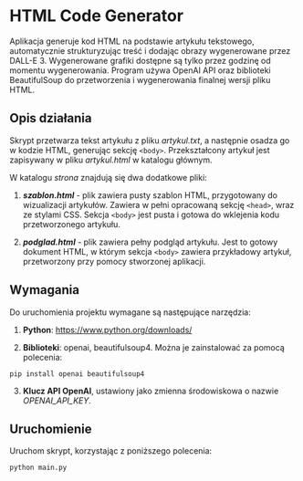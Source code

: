 # HTML Code Generator

Aplikacja generuje kod HTML na podstawie artykułu tekstowego, automatycznie strukturyzując treść i dodając obrazy wygenerowane przez DALL-E 3. Wygenerowane grafiki dostępne są tylko przez godzinę od momentu wygenerowania. Program używa OpenAI API oraz biblioteki BeautifulSoup do przetworzenia i wygenerowania finalnej wersji pliku HTML.

## Opis działania

Skrypt przetwarza tekst artykułu z pliku *artykul.txt*, a następnie osadza go w kodzie HTML, generując sekcję `<body>`. Przekształcony artykuł jest zapisywany w pliku *artykul.html* w katalogu głównym. 

W katalogu *strona* znajdują się dwa dodatkowe pliki:

1. ***szablon.html*** - plik zawiera pusty szablon HTML, przygotowany do wizualizacji artykułów. Zawiera w pełni opracowaną sekcję `<head>`, wraz ze stylami CSS. Sekcja `<body>` jest pusta i gotowa do wklejenia kodu przetworzonego artykułu.

2. ***podglad.html*** - plik zawiera pełny podgląd artykułu. Jest to gotowy dokument HTML, w którym sekcja `<body>` zawiera przykładowy artykuł, przetworzony przy pomocy stworzonej aplikacji.

## Wymagania

Do uruchomienia projektu wymagane są następujące narzędzia:

1. **Python**: https://www.python.org/downloads/

2. **Biblioteki**: openai, beautifulsoup4. Można je zainstalować za pomocą polecenia:
```
pip install openai beautifulsoup4
```
3. **Klucz API OpenAI**, ustawiony jako zmienna środowiskowa o nazwie *OPENAI_API_KEY*.

## Uruchomienie

Uruchom skrypt, korzystając z poniższego polecenia:
```
python main.py
```

